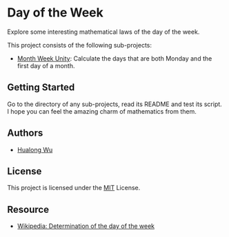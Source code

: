 # Day of the Week

Explore some interesting mathematical laws of the day of the week.

This project consists of the following sub-projects:

- [Month Week Unity][mwu]: Calculate the days that are both Monday and the first day of a month. 

## Getting Started

Go to the directory of any sub-projects, read its README and test its script.
I hope you can feel the amazing charm of mathematics from them.

## Authors

- [Hualong Wu][whl]

## License

This project is licensed under the [MIT][mit] License.

## Resource

- [Wikipedia: Determination of the day of the week][ddw]

  [mwu]: ./month-week-unity/README.md
  [whl]: https://github.com/whl1729
  [mit]: ./LICENSE
  [ddw]: https://en.m.wikipedia.org/wiki/Determination_of_the_day_of_the_week